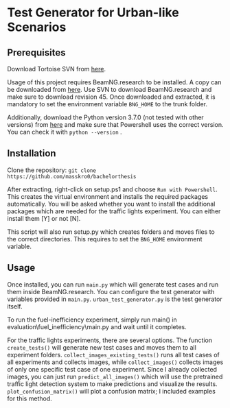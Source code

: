 # Test Generator for Urban-like Scenarios

## Prerequisites
Download Tortoise SVN from [here](https://tortoisesvn.net/downloads.de.html).

Usage of this project requires BeamNG.research to be installed. A copy can be downloaded from
[here](https://beamng.gmbh/research/). Use SVN to download BeamNG.research and make sure to download 
revision 45. Once downloaded and extracted, it is mandatory to set the environment variable
`BNG_HOME` to the trunk folder.

Additionally, download the Python version 3.7.0 (not tested with other versions) from
[here](https://www.python.org/downloads/release/python-370/) and make sure that Powershell uses the correct version.
You can check it with `python --version` .

## Installation
Clone the repository: `git clone https://github.com/masskro0/bachelorthesis`

After extracting, right-click on setup.ps1 and choose `Run with Powershell`. This creates the virtual environment and installs the
required packages automatically. You will be asked whether you want to install the additional packages which are needed
for the traffic lights experiment. You can either install them [Y] or not [N].

This script will also run setup.py which creates folders and moves files to the correct directories. This requires to
set the `BNG_HOME` environment variable.

## Usage

Once installed, you can run `main.py` which will generate test cases and run them inside BeamNG.research. You can
configure the test generator with variables provided in `main.py`. `urban_test_generator.py` is the test generator
itself.

To run the fuel-inefficiency experiment, simply run main() in evaluation\fuel_inefficiency\main.py and wait until it
completes.

For the traffic lights experiments, there are several options. The function `create_tests()` will generate new test
cases and moves them to all experiment folders. `collect_images_existing_tests()` runs all test cases of all
experiments and collects images, while `collect_images()` collects images of only one specific test case of one
experiment. Since I already collected images, you can just run `predict_all_images()` which will use the pretrained
traffic light detection system to make predictions and visualize the results. `plot_confusion_matrix()` will plot a
confusion matrix; I included examples for this method.